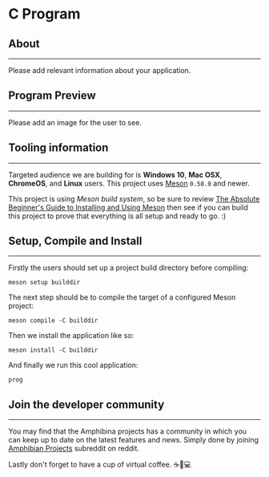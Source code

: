 # C Program

## About

* * *

Please add relevant information about your application.

## Program Preview

* * *

Please add an image for the user to see.

## Tooling information

* * *

Targeted audience we are building for is **Windows 10**, **Mac OSX**, **ChromeOS**, and **Linux**
users. This project uses [Meson](https://mesonbuild.com/) `0.58.0` and newer.

This project is using *Meson build system*, so be sure to review
[The Absolute Beginner's Guide to Installing and Using Meson](https://mesonbuild.com/SimpleStart.html)
then see if you can build this project to prove that everything is all
setup and ready to go. :)

## Setup, Compile and Install

* * *

Firstly the users should set up a project build directory before
compiling:

```console
meson setup builddir
```

The next step should be to compile the target of a configured
Meson project:

```console
meson compile -C builddir
```

Then we install the application like so:

```console
meson install -C builddir
```

And finally we run this cool application:

```console
prog
```

## Join the developer community

* * *

You may find that the Amphibina projects has a community in which you
can keep up to date on the latest features and news. Simply done by
joining [Amphibian Projects](https://www.reddit.com/r/amphibian_projects/)
subreddit on reddit.

Lastly don't forget to have a cup of virtual coffee. ☕🐇💻
